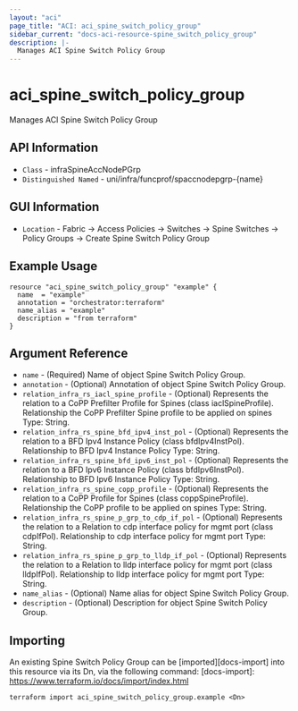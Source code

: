 ```yaml
---
layout: "aci"
page_title: "ACI: aci_spine_switch_policy_group"
sidebar_current: "docs-aci-resource-spine_switch_policy_group"
description: |-
  Manages ACI Spine Switch Policy Group
---
```


# aci_spine_switch_policy_group #
Manages ACI Spine Switch Policy Group

## API Information ##
* `Class` - infraSpineAccNodePGrp
* `Distinguished Named` - uni/infra/funcprof/spaccnodepgrp-{name}

## GUI Information ##
* `Location` - Fabric -> Access Policies -> Switches -> Spine Switches -> Policy Groups -> Create Spine Switch Policy Group


## Example Usage ##
```hcl
resource "aci_spine_switch_policy_group" "example" {
  name  = "example"
  annotation = "orchestrator:terraform"
  name_alias = "example"
  description = "from terraform"
}
```

## Argument Reference ##
* `name` - (Required) Name of object Spine Switch Policy Group.
* `annotation` - (Optional) Annotation of object Spine Switch Policy Group.
* `relation_infra_rs_iacl_spine_profile` - (Optional) Represents the relation to a CoPP Prefilter Profile for Spines (class iaclSpineProfile). Relationship the CoPP Prefilter Spine profile to be applied on spines Type: String.
* `relation_infra_rs_spine_bfd_ipv4_inst_pol` - (Optional) Represents the relation to a BFD Ipv4 Instance Policy (class bfdIpv4InstPol). Relationship to BFD Ipv4 Instance Policy Type: String.
* `relation_infra_rs_spine_bfd_ipv6_inst_pol` - (Optional) Represents the relation to a BFD Ipv6 Instance Policy (class bfdIpv6InstPol). Relationship to BFD Ipv6 Instance Policy Type: String.
* `relation_infra_rs_spine_copp_profile` - (Optional) Represents the relation to a CoPP Profile for Spines (class coppSpineProfile). Relationship the CoPP profile to be applied on spines Type: String.
* `relation_infra_rs_spine_p_grp_to_cdp_if_pol` - (Optional) Represents the relation to a Relation to cdp interface policy for mgmt port (class cdpIfPol). Relationship to cdp interface policy for mgmt port Type: String.
* `relation_infra_rs_spine_p_grp_to_lldp_if_pol` - (Optional) Represents the relation to a Relation to lldp interface policy for mgmt port (class lldpIfPol). Relationship to lldp interface policy for mgmt port Type: String.
* `name_alias` - (Optional) Name alias for object Spine Switch Policy Group. 
* `description` - (Optional) Description for object Spine Switch Policy Group.


## Importing ##

An existing Spine Switch Policy Group can be [imported][docs-import] into this resource via its Dn, via the following command:
[docs-import]: https://www.terraform.io/docs/import/index.html


```
terraform import aci_spine_switch_policy_group.example <Dn>
```